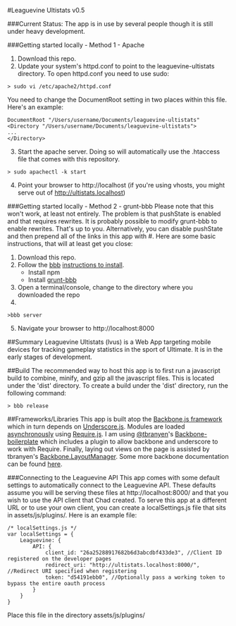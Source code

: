 #Leaguevine Ultistats
v0.5

###Current Status:
The app is in use by several people though it is still under heavy development.

###Getting started locally - Method 1 - Apache
1.  Download this repo.
2.  Update your system's httpd.conf to point to the leaguevine-ultistats directory. To open httpd.conf you need to use sudo:
```
> sudo vi /etc/apache2/httpd.conf
```
You need to change the DocumentRoot setting in two places within this file. Here's an example:
```
DocumentRoot "/Users/username/Documents/leaguevine-ultistats"
<Directory "/Users/username/Documents/leaguevine-ultistats">
...
</Directory>
```
3.  Start the apache server. Doing so will automatically use the .htaccess file that comes with this repository.
```
> sudo apachectl -k start
```
4.  Point your browser to http://localhost (if you're using vhosts, you might serve out of http://ultistats.localhost)

###Getting started locally - Method 2 - grunt-bbb
Please note that this won't work, at least not entirely. The problem is that pushState is enabled and that requires rewrites.
It is probably possible to modify grunt-bbb to enable rewrites. That's up to you.
Alternatively, you can disable pushState and then prepend all of the links in this app with #. Here are some basic instructions, that will at least get you close:

1.  Download this repo.
2.  Follow the [bbb](https://github.com/tbranyen/backbone-boilerplate) [instructions to install](https://github.com/tbranyen/backbone-boilerplate/wiki/Installation).
    * Install npm
    * Install [grunt-bbb](https://github.com/backbone-boilerplate/grunt-bbb)
3.  Open a terminal/console, change to the directory where you downloaded the repo
4.  
```
>bbb server
```
5.  Navigate your browser to http://localhost:8000

##Summary
Leaguevine Ultistats (lvus) is a Web App targeting mobile devices for tracking gameplay statistics in the sport of Ultimate.
It is in the early stages of development.

##Build
The recommended way to host this app is to first run a javascript build to combine, minify, and gzip all the javascript files. This is located under the 'dist' directory. To create a build under the 'dist' directory, run the following command:
```
> bbb release
```

##Frameworks/Libraries
This app is built atop the [Backbone.js framework](http://documentcloud.github.com/backbone/) which in turn depends on [Underscore.js](http://documentcloud.github.com/underscore/).
Modules are loaded [asynchronously](http://requirejs.org/docs/whyamd.html) using [Require.js](http://requirejs.org/docs/api.html).
I am using [@tbranyen](http://twitter.com/tbranyen)'s [Backbone-boilerplate](https://github.com/tbranyen/backbone-boilerplate) which includes a plugin to allow backbone and underscore to work with Require.
Finally, laying out views on the page is assisted by tbranyen's [Backbone.LayoutManager](https://github.com/tbranyen/backbone.layoutmanager).
Some more backbone documentation can be found [here](https://github.com/addyosmani/backbone-fundamentals/).

###Connecting to the Leaguevine API
This app comes with some default settings to automatically connect to the Leaguevine API. These defaults assume you will be serving these files at http://localhost:8000/ and that you wish to use the API client that Chad created. To serve this app at a different URL or to use your own client, you can create a localSettings.js file that sits in assets/js/plugins/. Here is an example file:

    /* localSettings.js */
    var localSettings = {
        Leaguevine: {
            API: {
                client_id: "26a25288917682b6d3abcdbf433de3", //Client ID registered on the developer pages
                redirect_uri: "http://ultistats.localhost:8000/", //Redirect URI specified when registering
                token: "d54191ebb0", //Optionally pass a working token to bypass the entire oauth process
            }
        }
    }

Place this file in the directory assets/js/plugins/
